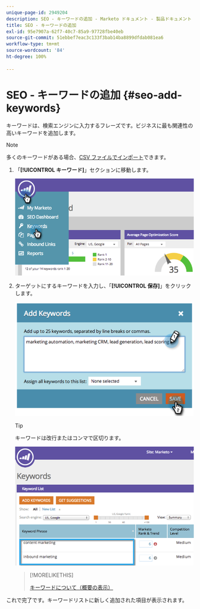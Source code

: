 ```yaml
---
unique-page-id: 2949204
description: SEO - キーワードの追加 - Marketo ドキュメント - 製品ドキュメント
title: SEO - キーワードの追加
exl-id: 95e7907a-62f7-40c7-85a9-97728fbe40eb
source-git-commit: 51ebbef7eac3c133f3bab14ba8899dfdab081ea6
workflow-type: tm+mt
source-wordcount: '84'
ht-degree: 100%

---
```


# SEO - キーワードの追加 {#seo-add-keywords}

キーワードは、検索エンジンに入力するフレーズです。ビジネスに最も関連性の高いキーワードを追加します。

>[!NOTE]
>
>多くのキーワードがある場合、[CSV ファイルでインポート](/help/marketo/product-docs/additional-apps/seo/keywords/seo-importing-keywords-with-a-csv.md)できます。

1. 「**[!UICONTROL キーワード]**」セクションに移動します。

   ![](assets/image2014-9-18-11-3a28-3a39.png)

1. ターゲットにするキーワードを入力し、「**[!UICONTROL 保存]**」をクリックします。

   ![](assets/image2014-9-18-11-3a28-3a51.png)

   >[!TIP]
   >
   >キーワードは改行またはコンマで区切ります。

   ![](assets/image2014-9-18-11-3a29-3a12.png)

   >[!MORELIKETHIS]
   >
   >[キーワードについて（概要の表示）](/help/marketo/product-docs/additional-apps/seo/keywords/seo-understanding-keywords.md)

これで完了です。キーワードリストに新しく追加された項目が表示されます。
